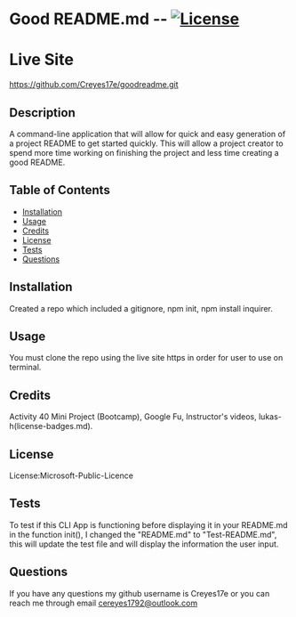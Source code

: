 # Good README.md -- [![License](https://img.shields.io/badge/license-Microsoft-Public-Licence-blue.svg)](https://shields.io/)

# Live Site

https://github.com/Creyes17e/goodreadme.git

## Description

A command-line application that will allow for quick and easy generation of a project README to get started quickly. This will allow a project creator to spend more time working on finishing the project and less time creating a good README.

## Table of Contents

- [Installation](#Installation)
- [Usage](#Usage)
- [Credits](#Credits)
- [License](#License)
- [Tests](#Tests)
- [Questions](#Questions)

## Installation

Created a repo which included a gitignore, npm init, npm install inquirer.

## Usage

You must clone the repo using the live site https in order for user to use on terminal.

## Credits

Activity 40 Mini Project (Bootcamp), Google Fu, Instructor's videos, lukas-h(license-badges.md).

## License

License:Microsoft-Public-Licence

## Tests

To test if this CLI App is functioning before displaying it in your README.md in the function init(), I changed the "README.md" to "Test-README.md", this will update the test file and will display the information the user input.

## Questions

If you have any questions my github username is Creyes17e or you can reach me through email cereyes1792@outlook.com
